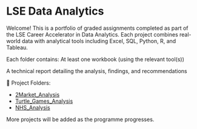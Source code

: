 # LSE Data Analytics
Welcome! This is a portfolio of graded assignments completed as part of the LSE Career Accelerator in Data Analytics. Each project combines real-world data with analytical tools including Excel, SQL, Python, R, and Tableau.

Each folder contains:
At least one workbook (using the relevant tool(s))

A technical report detailing the analysis, findings, and recommendations

📂 Project Folders:
- [2Market_Analysis](./2Market_Analysis)
- [Turtle_Games_Analysis](./Turtle_Games_Analysis)
- [NHS_Analysis](./NHS_Analysis)

More projects will be added as the programme progresses.
